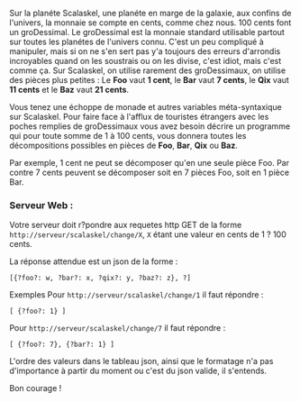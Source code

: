 Sur la planéte Scalaskel, une planéte en marge de la galaxie, aux confins de l'univers, la monnaie se compte en cents, comme chez nous. 100 cents font un groDessimal. Le groDessimal est la monnaie standard utilisable partout sur toutes les planétes de l'univers connu. C'est un peu compliqué à manipuler, mais si on ne s'en sert pas y'a toujours des erreurs d'arrondis incroyables quand on les soustrais ou on les divise, c'est idiot, mais c'est comme ça.  Sur Scalaskel, on utilise rarement des groDessimaux, on utilise des pièces plus petites : Le **Foo** vaut **1 cent**, le **Bar** vaut **7 cents**, le **Qix** vaut **11 cents** et le **Baz** vaut **21 cents**.

Vous tenez une échoppe de monade et autres variables méta-syntaxique sur Scalaskel. Pour faire face à l'afflux de touristes étrangers avec les poches remplies de groDessimaux vous avez besoin décrire un programme qui pour toute somme de 1 à 100 cents, vous donnera toutes les décompositions possibles en pièces de **Foo**, **Bar**, **Qix** ou **Baz**.
 
 Par exemple, 1 cent ne peut se décomposer qu'en une seule pièce Foo.
 Par contre 7 cents peuvent se décomposer soit en 7 pièces Foo, soit en 1 pièce Bar.
 
 ### Serveur Web :
 
 Votre serveur doit r?pondre aux requetes http GET de la forme `http://serveur/scalaskel/change/X`, `X` étant une valeur en cents de 1 ? 100 cents.
 
 La réponse attendue est un json de la forme :
 
 	[{?foo?: w, ?bar?: x, ?qix?: y, ?baz?: z}, ?]
 	
 Exemples
 Pour `http://serveur/scalaskel/change/1` il faut répondre :
 
 	[ {?foo?: 1} ]
 
 Pour `http://serveur/scalaskel/change/7` il faut répondre :
 
 	[ {?foo?: 7}, {?bar?: 1} ]
 
 
 L'ordre des valeurs dans le tableau json, ainsi que le formatage n'a pas d'importance à partir du moment ou c'est du json valide, il s'entends.
 
 Bon courage !
